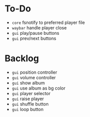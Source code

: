 # To-Do

- `core` fsnotify to preferred player file
- `waybar` handle player close
- `gui` play/pause buttons
- `gui` prev/next buttons

# Backlog

- `gui` position controller
- `gui` volume controller
- `gui` show album
- `gui` use album as bg color
- `gui` player selector
- `gui` raise player
- `gui` shuffle button
- `gui` loop button
